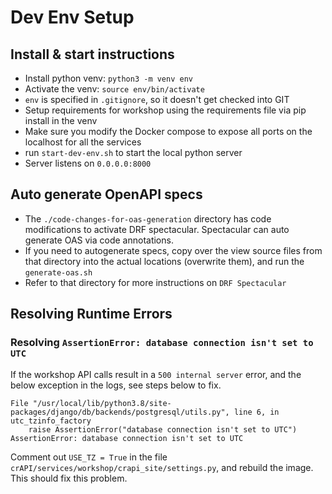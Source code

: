 # Dev Env Setup

## Install & start instructions

- Install python venv: `python3 -m venv env`
- Activate the venv: `source env/bin/activate`
- `env` is specified in `.gitignore`, so it doesn't get checked into GIT 
- Setup requirements for workshop using the requirements file via pip install in the venv
- Make sure you modify the Docker compose to expose all ports on the localhost for all the services
- run `start-dev-env.sh` to start the local python server
- Server listens on `0.0.0.0:8000`

## Auto generate OpenAPI specs
- The `./code-changes-for-oas-generation` directory has code modifications to activate DRF spectacular. Spectacular can auto generate OAS via code annotations. 
- If you need to autogenerate specs, copy over the view source files from that directory into the actual locations (overwrite them), and run the `generate-oas.sh`
- Refer to that directory for more instructions on `DRF Spectacular`

## Resolving Runtime Errors

### Resolving `AssertionError: database connection isn't set to UTC`
If the workshop API calls result in a `500 internal server` error, and the below exception in the logs, see steps below to fix.

```
File "/usr/local/lib/python3.8/site-packages/django/db/backends/postgresql/utils.py", line 6, in utc_tzinfo_factory
    raise AssertionError("database connection isn't set to UTC")
AssertionError: database connection isn't set to UTC
```
Comment out `USE_TZ = True` in the file `crAPI/services/workshop/crapi_site/settings.py`, and rebuild the image. This should fix this problem.